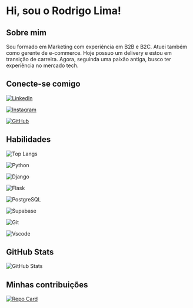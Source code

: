 # Hi, sou o Rodrigo Lima!

## Sobre mim
Sou formado em Marketing com experiência em B2B e B2C. Atuei também como gerente de e-commerce. Hoje possuo um delivery e estou em transição de carreira.
Agora, seguinda uma paixão antiga, busco ter experiência no mercado tech.

## Conecte-se comigo
[![LinkedIn](https://img.shields.io/badge/LinkedIn-0077B5?style=for-the-badge&logo=linkedin&logoColor=white)](https://www.linkedin.com/in/rodrigo-lima-278180221/)

[![Instagram](https://img.shields.io/badge/-Instagram-%23E4405F?style=for-the-badge&logo=instagram&logoColor=white)](https://www.instagram.com/rodrigolima83/)

[![GitHub](https://img.shields.io/badge/GitHub-100000?style=for-the-badge&logo=github&logoColor=white)](https://github.com/rtlima83)


## Habilidades
![Top Langs](https://github-readme-stats-git-masterrstaa-rickstaa.vercel.app/api/top-langs/?username=rtlima83&layout=compact&bg_color=002&border_color=30A3&title_color=E94F&text_color=FFF)

![Python](https://img.shields.io/badge/python-3670A0?style=for-the-badge&logo=python&logoColor=ffdd54)

![Django](https://img.shields.io/badge/django-%23092E20.svg?style=for-the-badge&logo=django&logoColor=white)

![Flask](https://img.shields.io/badge/flask-%23000.svg?style=for-the-badge&logo=flask&logoColor=white)

![PostgreSQL](https://img.shields.io/badge/PostgreSQL-000?style=for-the-badge&logo=postgresql)

![Supabase](https://img.shields.io/badge/Supabase-3ECF8E?style=for-the-badge&logo=supabase&logoColor=white)

![Git](https://img.shields.io/badge/GIT-E44C30?style=for-the-badge&logo=git&logoColor=white)

![Vscode](https://img.shields.io/badge/Vscode-007ACC?style=for-the-badge&logo=visual-studio-code&logoColor=white)




## GitHub Stats
![GitHub Stats](https://github-readme-stats.vercel.app/api?username=rtlima83&theme=transparent&bg_color=002&border_color=30A3&show_icons=true&icon_color=30A3DC&title_color=E94F&text_color=FFF)

## Minhas contribuições
[![Repo Card](https://github-readme-stats.vercel.app/api/pin/?username=rtlima83&repo=dio-lab-open-source&bg_color=002&border_color=30A3&show_icons=true&icon_color=30A3DC&title_color=E94D&text_color=FFF)](https://github.com/rtlima83/dio-lab-open-source)
